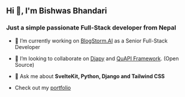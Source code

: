 ## Hi 👋, I'm Bishwas Bhandari
### Just a simple passionate Full-Stack developer from Nepal


- 🔭 I’m currently working on [BlogStorm.AI](https://www.blogstorm.ai/) as a Senior Full-Stack Developer

- 👯 I’m looking to collaborate on [Djapy](https://github.com/Bishwas-py/djapy) and [QuAPI Framework](https://github.com/Bishwas-py/QuAPI). (Open Source)

- 💬 Ask me about **SvelteKit, Python, Django and Tailwind CSS**
-  Check out my [portfolio](https://bishwas.net/)


